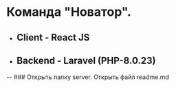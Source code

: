 # Команда "Новатор".
- ## Client - React JS

- ## Backend - Laravel (PHP-8.0.23)
-- ### Открыть папку server. Открыть файл readme.md

